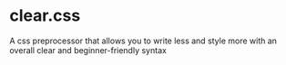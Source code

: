# clear.css
A css preprocessor that allows you to write less and style more with an overall clear and beginner-friendly syntax

